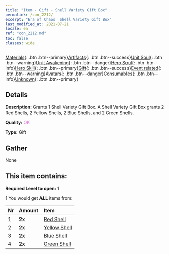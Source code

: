 ```yaml
---
title: "Item - Gift - Shell Variety Gift Box"
permalink: /con_2212/
excerpt: "Era of Chaos  Shell Variety Gift Box"
last_modified_at: 2021-07-21
locale: en
ref: "con_2212.md"
toc: false
classes: wide
---
```

 [Materials](/Items/){: .btn .btn--primary}[Artifacts](/Items/Artifacts/){: .btn .btn--success}[Unit Soul](/Items/UnitSoul/){: .btn .btn--warning}[Unit Awakening](/Items/UnitAwakening/){: .btn .btn--danger}[Hero Soul](/Items/HeroSoul/){: .btn .btn--info}[Hero Skill](/Items/HeroSkill/){: .btn .btn--primary}[Gift](/Items/Gift/){: .btn .btn--success}[Event related](/Items/Events/){: .btn .btn--warning}[Avatars](/Items/Avatars/){: .btn .btn--danger}[Consumables](/Items/Consumables/){: .btn .btn--info}[Unknown](/Items/Unknown/){: .btn .btn--primary}

## Details
 **Description:** Grants 1 Shell Variety Gift Box. A Shell Variety Gift Box grants 2 Red Shells, 2 Yellow Shells, 2 Blue Shells, and 2 Green Shells.

 **Quality:** <span style="color: #DA70D6">OK</span>

 **Type:** Gift

## Gather

  None

## This item contains:

 **Required Level to open:** 1

 1 You would get **ALL** items  from:

  | Nr | Amount |     Item    |
  |:---|:-------|:------------|
  | 1 |  **2x** | [Red Shell](/Items/con_2214/) |  | 
  | 2 |  **2x** | [Yellow Shell](/Items/con_2215/) |  | 
  | 3 |  **2x** | [Blue Shell](/Items/con_2216/) |  | 
  | 4 |  **2x** | [Green Shell](/Items/con_2217/) |  | 

